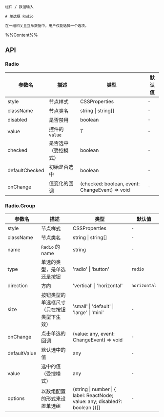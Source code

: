 `````
组件 / 数据输入

# 单选框 Radio

在一组相关且互斥数据中，用户仅能选择一个选项。
`````

%%Content%%

## API

### Radio

|参数名|描述|类型|默认值|
|---|---|---|---|
|style|节点样式|CSSProperties |`-`|
|className|节点类名|string \| string[] |`-`|
|disabled|是否禁用|boolean |`-`|
|value|控件的 `value`|T |`-`|
|checked|是否选中（受控模式）|boolean |`-`|
|defaultChecked|初始是否选中|boolean |`-`|
|onChange|值变化的回调|(checked: boolean, event: ChangeEvent) => void |`-`|

### Radio.Group

|参数名|描述|类型|默认值|
|---|---|---|---|
|style|节点样式|CSSProperties |`-`|
|className|节点类名|string \| string[] |`-`|
|name|`Radio` 的 name|string |`-`|
|type|单选的类型，是单选还是按钮|'radio' \| 'button' |`radio`|
|direction|方向|'vertical' \| 'horizontal' |`horizontal`|
|size|按钮类型的单选框尺寸（只在按钮类型下生效）|'small' \| 'default' \| 'large' \| 'mini' |`-`|
|onChange|点击单选的回调|(value: any, event: ChangeEvent) => void |`-`|
|defaultValue|默认选中的值|any |`-`|
|value|选中的值（受控模式）|any |`-`|
|options|以数组配置的形式来设置单选组|(string \| number \| { label: ReactNode; value: any; disabled?: boolean })[] |`-`|

